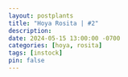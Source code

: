 ```yaml
---
layout: postplants
title: "Hoya Rosita | #2"
description: 
date: 2024-05-15 13:00:00 -0700
categories: [hoya, rosita]
tags: [instock]
pin: false
---
```

